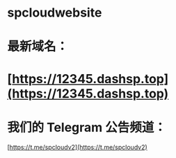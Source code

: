 # spcloudwebsite

# 最新域名：

# [https://12345.dashsp.top](https://12345.dashsp.top)

# 我们的 Telegram 公告频道：

[https://t.me/spcloudv2](https://t.me/spcloudv2)
